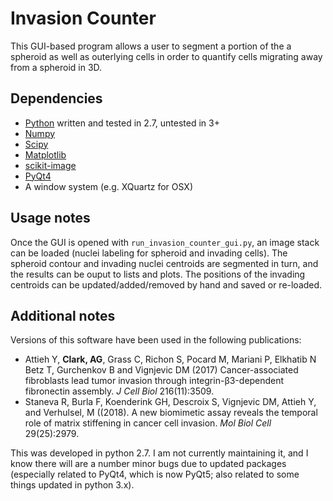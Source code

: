 # Invasion Counter

This GUI-based program allows a user to segment
a portion of the a spheroid as well as outerlying
cells in order to quantify cells migrating away from
a spheroid in 3D.


##  Dependencies

* [Python](www.python.org) written and tested in 2.7, untested in 3+
* [Numpy](www.numpy.org)
* [Scipy](www.scipy.org)
* [Matplotlib](www.matplotlib.org)
* [scikit-image](https://scikit-image.org/)
* [PyQt4](https://www.riverbankcomputing.com/software/pyqt/intro)
* A window system (e.g. XQuartz for OSX)

## Usage notes

Once the GUI is opened with `run_invasion_counter_gui.py`,
an image stack can be loaded (nuclei labeling for spheroid and invading cells).
The spheroid contour and invading nuclei centroids are segmented in turn,
and the results can be ouput to lists and plots. The positions of the invading
centroids can be updated/added/removed by hand and saved or re-loaded.

## Additional notes

Versions of this software have been used in the following publications:

- Attieh Y, **Clark, AG**, Grass C, Richon S, Pocard M, Mariani P, Elkhatib N Betz T, Gurchenkov B and Vignjevic DM (2017) Cancer-associated fibroblasts lead tumor invasion through integrin-β3-dependent fibronectin assembly. *J Cell Biol* 216(11):3509.
- Staneva R, Burla F, Koenderink GH, Descroix S, Vignjevic DM, Attieh Y, and Verhulsel, M ((2018). A new biomimetic assay reveals the temporal role of matrix stiffening in cancer cell invasion. *Mol Biol Cell* 29(25):2979.

This was developed in python 2.7.
I am not currently maintaining it,
and I know there will are a number minor bugs due to updated packages
(especially related to PyQt4, which is now PyQt5; also related to some
things updated in python 3.x).